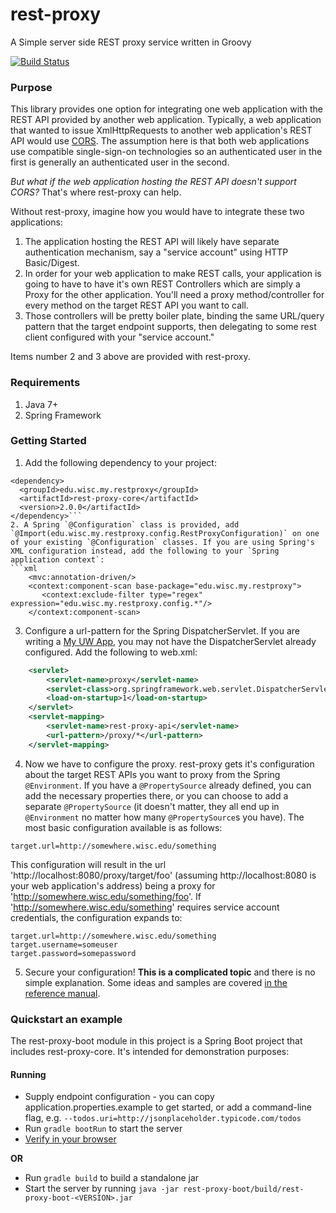 # rest-proxy
A Simple server side REST proxy service written in Groovy

[![Build Status](https://travis-ci.org/UW-Madison-DoIT/rest-proxy.svg)](https://travis-ci.org/UW-Madison-DoIT/rest-proxy)

### Purpose

This library provides one option for integrating one web application with the REST API provided by another web application.
Typically, a web application that wanted to issue XmlHttpRequests to another web application's REST API would use [CORS](https://en.wikipedia.org/wiki/Cross-origin_resource_sharing). The assumption here is that both web applications use compatible single-sign-on technologies so an authenticated user in the first is generally an authenticated user in the second.

*But what if the web application hosting the REST API doesn't support CORS?* That's where rest-proxy can help.

Without rest-proxy, imagine how you would have to integrate these two applications:

1. The application hosting the REST API will likely have separate authentication mechanism, say a "service account" using HTTP Basic/Digest.
2. In order for your web application to make REST calls, your application is going to have to have it's own REST Controllers which are simply a Proxy for the other application. You'll need a proxy method/controller for every method on the target REST API you want to call.
3. Those controllers will be pretty boiler plate, binding the same URL/query pattern that the target endpoint supports, then delegating to some rest client configured with your "service account."

Items number 2 and 3 above are provided with rest-proxy.

### Requirements

1. Java 7+
2. Spring Framework


### Getting Started

1. Add the following dependency to your project:
```
<dependency>
  <groupId>edu.wisc.my.restproxy</groupId>
  <artifactId>rest-proxy-core</artifactId>
  <version>2.0.0</artifactId>
</dependency>```
2. A Spring `@Configuration` class is provided, add `@Import(edu.wisc.my.restproxy.config.RestProxyConfiguration)` on one of your existing `@Configuration` classes. If you are using Spring's XML configuration instead, add the following to your `Spring application context`:
```xml
    <mvc:annotation-driven/>
    <context:component-scan base-package="edu.wisc.my.restproxy">
       <context:exclude-filter type="regex" expression="edu.wisc.my.restproxy.config.*"/>
    </context:component-scan>
```
3. Configure a url-pattern for the Spring DispatcherServlet. If you are writing a [My UW App](https://github.com/UW-Madison-DoIT/my-app-seed/), you may not have the DispatcherServlet already configured. Add the following to web.xml:
```xml
    <servlet>
        <servlet-name>proxy</servlet-name>
        <servlet-class>org.springframework.web.servlet.DispatcherServlet</servlet-class>
        <load-on-startup>1</load-on-startup>
    </servlet>
    <servlet-mapping>
        <servlet-name>rest-proxy-api</servlet-name>
        <url-pattern>/proxy/*</url-pattern>
    </servlet-mapping>
```
4. Now we have to configure the proxy. rest-proxy gets it's configuration about the target REST APIs you want to proxy from the Spring `@Environment`. If you have a `@PropertySource` already defined, you can add the necessary properties there, or you can choose to add a separate `@PropertySource` (it doesn't matter, they all end up in `@Environment` no matter how many `@PropertySource`s you have). The most basic configuration available is as follows:
```
target.url=http://somewhere.wisc.edu/something
```
This configuration will result in the url 'http://localhost:8080/proxy/target/foo' (assuming http://localhost:8080 is your web application's address) being a proxy for 'http://somewhere.wisc.edu/something/foo'. If 'http://somewhere.wisc.edu/something' requires service account credentials, the configuration expands to:
```
target.url=http://somewhere.wisc.edu/something
target.username=someuser
target.password=somepassword
```
5. Secure your configuration! **This is a complicated topic** and there is no simple explanation. Some ideas and samples are covered [in the reference manual](README-reference.md).


### Quickstart an example 

The rest-proxy-boot module in this project is a Spring Boot project that includes rest-proxy-core. It's intended for demonstration purposes:

#### Running
* Supply endpoint configuration - you can copy application.properties.example to get started, or add a command-line flag, e.g. `--todos.uri=http://jsonplaceholder.typicode.com/todos`
* Run `gradle bootRun` to start the server
* [Verify in your browser](localhost:8080/todos)

__OR__

* Run `gradle build` to build a standalone jar
* Start the server by running `java -jar rest-proxy-boot/build/rest-proxy-boot-<VERSION>.jar`



